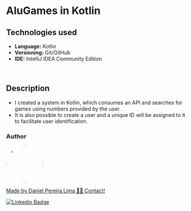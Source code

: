 # AluGames in Kotlin

## Technologies used

* **Language:** Kotlin
* **Versioning:** Git/GitHub
* **IDE:** IntelliJ IDEA Community Edition

<br>

## Description

* I created a system in Kotlin, which consumes an API and searches for games using numbers provided by the user.
* It is also possible to create a user and a unique ID will be assigned to it to facilitate user identification.

<h3>Author</h3>

<a href="https://www.linkedin.com/in/danielpereiralima/">
 <img style="border-radius: 50%;" src="https://avatars.githubusercontent.com/u/96916005?v=4" width="100px;" alt=""/>

Made by Daniel Pereira Lima 👋🏽 Contact!

[![Linkedin Badge](https://img.shields.io/badge/-Daniel-blue?style=flat-square&logo=Linkedin&logoColor=white&link=https://www.linkedin.com/in/danielpereiralima/)](https://www.linkedin.com/in/danielpereiralima/)